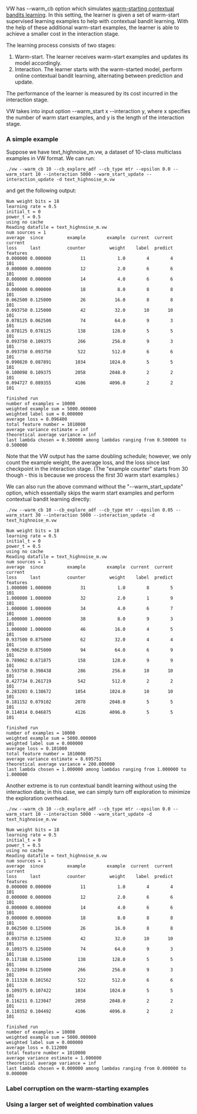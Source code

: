 VW has --warm_cb option which simulates [warm-starting contextual bandits learning](https://arxiv.org/pdf/1901.00301.pdf). In this setting, the learner is given a set of warm-start supervised learning examples to help with contextual bandit learning. With the help of these additional warm-start examples, the learner is able to achieve a smaller cost in the interaction stage.

The learning process consists of two stages:

1. Warm-start. The learner receives warm-start examples and updates its model accordingly.
2. Interaction. The learner starts with the warm-started model, perform online contextual bandit learning, alternating between prediction and update. 

The performance of the learner is measured by its cost incurred in the interaction stage.

VW takes into input option --warm_start x --interaction y, where x specifies the number of warm start examples, and y is the length of the interaction stage. 

### A simple example

Suppose we have text_highnoise_m.vw, a dataset of 10-class multiclass examples in VW format. We can run:

    ./vw --warm_cb 10 --cb_explore_adf --cb_type mtr --epsilon 0.0 --warm_start 10 --interaction 5000 --warm_start_update --interaction_update -d text_highnoise_m.vw

and get the following output:

    Num weight bits = 18
    learning rate = 0.5
    initial_t = 0
    power_t = 0.5
    using no cache
    Reading datafile = text_highnoise_m.vw
    num sources = 1
    average  since         example        example  current  current  current
    loss     last          counter         weight    label  predict features
    0.000000 0.000000           11            1.0        4        4      101
    0.000000 0.000000           12            2.0        6        6      101
    0.000000 0.000000           14            4.0        6        6      101
    0.000000 0.000000           18            8.0        8        8      101
    0.062500 0.125000           26           16.0        8        8      101
    0.093750 0.125000           42           32.0       10       10      101
    0.078125 0.062500           74           64.0        9        3      101
    0.078125 0.078125          138          128.0        5        5      101
    0.093750 0.109375          266          256.0        9        3      101
    0.093750 0.093750          522          512.0        6        6      101
    0.090820 0.087891         1034         1024.0        5        5      101
    0.100098 0.109375         2058         2048.0        2        2      101
    0.094727 0.089355         4106         4096.0        2        2      101

    finished run
    number of examples = 10000
    weighted example sum = 5000.000000
    weighted label sum = 0.000000
    average loss = 0.096400
    total feature number = 1010000
    average variance estimate = inf
    theoretical average variance = inf
    last lambda chosen = 0.500000 among lambdas ranging from 0.500000 to 0.500000

Note that the VW output has the same doubling schedule; however, we only count the example weight, the average loss, and the loss since last checkpoint in the interaction stage. (The "example counter" starts from 30 though - this is because we process the first 30 warm start examples.)

We can also run the above command without the "--warm_start_update" option, which essentially skips the warm start examples and perform contextual bandit learning directly:

    ./vw --warm_cb 10 --cb_explore_adf --cb_type mtr --epsilon 0.05 --warm_start 30 --interaction 5000 --interaction_update -d text_highnoise_m.vw

    Num weight bits = 18
    learning rate = 0.5
    initial_t = 0
    power_t = 0.5
    using no cache
    Reading datafile = text_highnoise_m.vw
    num sources = 1
    average  since         example        example  current  current  current
    loss     last          counter         weight    label  predict features
    1.000000 1.000000           31            1.0        8        5      101
    1.000000 1.000000           32            2.0        1        9      101
    1.000000 1.000000           34            4.0        6        7      101
    1.000000 1.000000           38            8.0        9        3      101
    1.000000 1.000000           46           16.0        4        5      101
    0.937500 0.875000           62           32.0        4        4      101
    0.906250 0.875000           94           64.0        6        9      101
    0.789062 0.671875          158          128.0        9        9      101
    0.593750 0.398438          286          256.0       10       10      101
    0.427734 0.261719          542          512.0        2        2      101
    0.283203 0.138672         1054         1024.0       10       10      101
    0.181152 0.079102         2078         2048.0        5        5      101
    0.114014 0.046875         4126         4096.0        5        5      101

    finished run
    number of examples = 10000
    weighted example sum = 5000.000000
    weighted label sum = 0.000000
    average loss = 0.101000
    total feature number = 1010000
    average variance estimate = 8.695751
    theoretical average variance = 200.000000
    last lambda chosen = 1.000000 among lambdas ranging from 1.000000 to 1.000000

Another extreme is to run contextual bandit learning without using the interaction data; in this case, we can simply turn off exploration to minimize the exploration overhead.

    ./vw --warm_cb 10 --cb_explore_adf --cb_type mtr --epsilon 0.0 --warm_start 10 --interaction 5000 --warm_start_update -d text_highnoise_m.vw

    Num weight bits = 18
    learning rate = 0.5
    initial_t = 0
    power_t = 0.5
    using no cache
    Reading datafile = text_highnoise_m.vw
    num sources = 1
    average  since         example        example  current  current  current
    loss     last          counter         weight    label  predict features
    0.000000 0.000000           11            1.0        4        4      101
    0.000000 0.000000           12            2.0        6        6      101
    0.000000 0.000000           14            4.0        6        6      101
    0.000000 0.000000           18            8.0        8        8      101
    0.062500 0.125000           26           16.0        8        8      101
    0.093750 0.125000           42           32.0       10       10      101
    0.109375 0.125000           74           64.0        9        3      101
    0.117188 0.125000          138          128.0        5        5      101
    0.121094 0.125000          266          256.0        9        3      101
    0.111328 0.101562          522          512.0        6        6      101
    0.109375 0.107422         1034         1024.0        5        5      101
    0.116211 0.123047         2058         2048.0        2        2      101
    0.110352 0.104492         4106         4096.0        2        2      101

    finished run
    number of examples = 10000
    weighted example sum = 5000.000000
    weighted label sum = 0.000000
    average loss = 0.112000
    total feature number = 1010000
    average variance estimate = 1.000000
    theoretical average variance = inf
    last lambda chosen = 0.000000 among lambdas ranging from 0.000000 to 0.000000

### Label corruption on the warm-starting examples



### Using a larger set of weighted combination values
